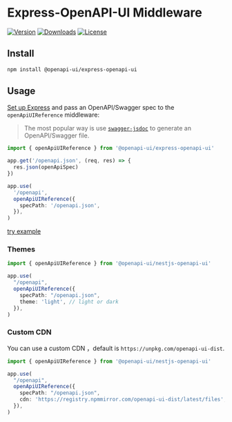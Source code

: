 # Express-OpenAPI-UI Middleware

[![Version](https://img.shields.io/npm/v/%40openapi-ui/express-openapi-ui)](https://www.npmjs.com/package/@openapi-ui/express-openapi-ui)
[![Downloads](https://img.shields.io/npm/dm/%40openapi-ui/express-openapi-ui)](https://www.npmjs.com/package/@openapi-ui/express-openapi-ui)
[![License](https://img.shields.io/npm/l/%40openapi-ui/express-openapi-ui)](https://www.npmjs.com/package/@openapi-ui/express-openapi-ui)

## Install

```bash
npm install @openapi-ui/express-openapi-ui
```

## Usage

[Set up Express](https://expressjs.com/en/starter/hello-world.html) and pass an OpenAPI/Swagger spec to the `openApiUIReference` middleware:

> The most popular way is use [`swagger-jsdoc`](https://github.com/Surnet/swagger-jsdoc) to generate an OpenAPI/Swagger file.


```ts
import { openApiUIReference } from '@openapi-ui/express-openapi-ui'

app.get('/openapi.json', (req, res) => {
  res.json(openApiSpec)
})

app.use(
  '/openapi',
  openApiUIReference({
    specPath: '/openapi.json',
  }),
)
```

[try example](https://github.com/openapi-ui/nodejs-openapi-ui/tree/main/examples/express-openapi-ui)

### Themes

```ts
import { openApiUIReference } from '@openapi-ui/nestjs-openapi-ui'

app.use(
  "/openapi",
  openApiUIReference({
    specPath: "/openapi.json",
    theme: 'light', // light or dark
  }),
)
```

### Custom CDN

You can use a custom CDN ，default is `https://unpkg.com/openapi-ui-dist`.

```ts
import { openApiUIReference } from '@openapi-ui/nestjs-openapi-ui'

app.use(
  "/openapi",
  openApiUIReference({
    specPath: "/openapi.json",
    cdn: 'https://registry.npmmirror.com/openapi-ui-dist/latest/files',
  }),
)
```
